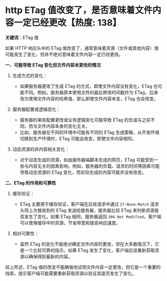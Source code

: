 # http ETag 值改变了，是否意味着文件内容一定已经更改【热度: 138】

**关键词**：ETag 值

如果 HTTP 响应头中的 ETag 值改变了，通常意味着资源（文件或其他内容）很可能发生了变化，但并不绝对意味着文件内容一定已经更改。

**一、可能导致 ETag 变化但文件内容未更改的情况**

1. 生成方式的变化：

   - 如果服务器更改了生成 ETag 的方式，即使文件内容没有变化，ETag 也可能不同。例如，服务器原本使用文件的最后修改时间戳作为 ETag，后来改为使用文件内容的哈希值，那么即使文件内容未变，ETag 也会改变。

2. 服务器配置或逻辑变化：

   - 服务器的某些配置更改或业务逻辑变化可能导致 ETag 的生成与之前不同，而与文件内容本身的变化无关。
   - 比如，服务器在不同的环境中可能有不同的 ETag 生成策略，从开发环境切换到生产环境时，ETag 可能会改变，即使文件内容相同。

3. 动态资源的非内容相关变化：
   - 对于动态生成的资源，如由服务器端脚本生成的网页，ETag 可能受到一些与内容无关的因素影响。例如，服务器的负载、请求的时间等因素可能导致动态资源的 ETag 变化，而实际生成的内容可能并没有改变。

**二、ETag 的作用和可靠性**

1. 缓存验证：

   - ETag 主要用于缓存验证，客户端在后续请求中通过 `If-None-Match` 请求头将上次接收到的 ETag 发送给服务器，服务器比较 ETag 来判断资源是否发生了变化。如果 ETag 相同，服务器返回 `304 Not Modified`，客户端可以使用缓存中的资源，节省带宽和提高响应速度。

2. 相对可靠性：
   - 虽然 ETag 的变化不能绝对确定文件内容的更改，但在大多数情况下，它是一个比较可靠的指示。如果 ETag 发生了变化，客户端应该重新获取资源以确保得到最新的内容。

综上所述，ETag 值的改变不能确凿地证明文件内容一定更改，但它是一个重要的线索，提示客户端可能需要重新获取资源以验证其是否发生了变化。